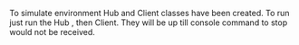 To simulate environment Hub and Client classes have been created.
To run just run the Hub , then Client. They will be up till console command to stop would not be received.